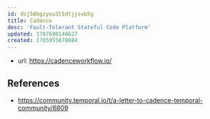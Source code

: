 ```yaml
---
id: dsj58bgzyou3l5dtjjsvb5g
title: Cadence
desc: 'Fault-Tolerant Stateful Code Platform'
updated: 1707690146627
created: 1705955078084
---
```


- url: https://cadenceworkflow.io/

## References

- https://community.temporal.io/t/a-letter-to-cadence-temporal-community/6809